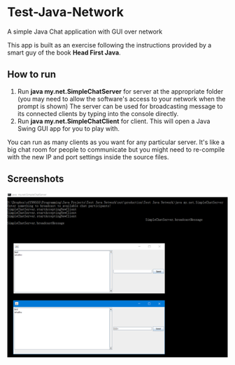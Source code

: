 # Test-Java-Network

A simple Java Chat application with GUI over network

This app is built as an exercise following the instructions provided by a smart guy of the book __Head First Java__.

## How to run

1. Run **java my.net.SimpleChatServer** for server at the appropriate folder (you may need to allow the software's access to your network when the prompt is shown) The server can be used for broadcasting message to its connected clients by typing into the console directly.
2. Run **java my.net.SimpleChatClient** for client. This will open a Java Swing GUI app for you to play with.

You can run as many clients as you want for any particular server. It's like a big chat room for people to communicate but you might need to re-compile with the new IP and port settings inside the source files.

## Screenshots

![chat client](/img/2016-09-03_11-19-17.png?raw=true "Chat Client")
